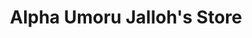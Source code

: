 ---
title: "Alpha Umoru Jalloh's Store"
url: /kailahun/alpha-umoru-jallohs-store/
shop: convenience
---